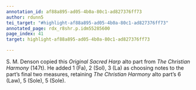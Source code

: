 ```yaml
---
annotation_id: af88a895-ad05-4b0a-80c1-ad827376ff73
author: rdunn5
tei_target: "#highlight-af88a895-ad05-4b0a-80c1-ad827376ff73"
annotated_page: rdx_r8shr.p.idm55285600
page_index: 41
target: highlight-af88a895-ad05-4b0a-80c1-ad827376ff73

---
```

S. M. Denson copied this *Original Sacred Harp* alto part from *The Christian Harmony* (147t). He added 1 (Fa), 2 (Sol), 3 (La) as choosing notes to the part’s final two measures, retaining *The Christian Harmony* alto part’s 6 (Law), 5 (Sole), 5 (Sole).